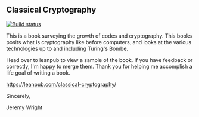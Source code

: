Classical Cryptography
----------------------
[![Build status](https://ci.appveyor.com/api/projects/status/x2mtvifyeji0e9eb?svg=true)](https://ci.appveyor.com/project/JeremyLWright/classical-encryption)

This is a book surveying the growth of codes and cryptography. This books
posits what is cryptography like before computers, and looks at the various
technologies up to and including Turing's Bombe. 

Head over to leanpub to view a sample of the book.  If you have feedback or
correctly, I'm happy to merge them. Thank you for helping me accomplish a life
goal of writing a book.

https://leanpub.com/classical-cryptography/

Sincerely,

Jeremy Wright

